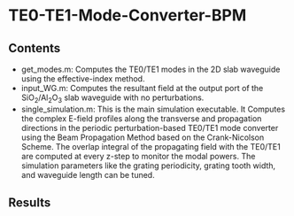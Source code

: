 # TE0-TE1-Mode-Converter-BPM
 
## Contents
- get_modes.m: Computes the TE0/TE1 modes in the 2D slab waveguide using the effective-index method.
- input_WG.m: Computes the resultant field at the output port of the SiO<sub>2</sub>/Al<sub>2</sub>O<sub>3</sub> slab waveguide with no perturbations.
- single_simulation.m: This is the main simulation executable. It Computes the complex E-field profiles along the transverse and propagation directions in the periodic perturbation-based TE0/TE1 mode converter using the Beam Propagation Method based on the Crank-Nicolson Scheme. The overlap integral of the propagating field with the TE0/TE1 are computed at every z-step to monitor the modal powers. The simulation parameters like the grating periodicity, grating tooth width, and waveguide length can be tuned. 

## Results
